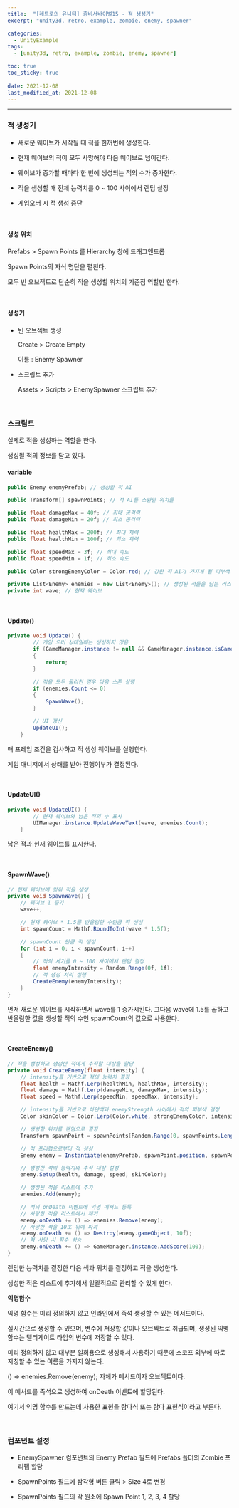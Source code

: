 ```yaml
---
title:  "[레트로의 유니티] 좀비서바이벌15 - 적 생성기"
excerpt: "unity3d, retro, example, zombie, enemy, spawner"

categories:
  - UnityExample
tags:
  - [unity3d, retro, example, zombie, enemy, spawner]

toc: true
toc_sticky: true
 
date: 2021-12-08 
last_modified_at: 2021-12-08
---  
```


***  

### 적 생성기

* 새로운 웨이브가 시작될 때 적을 한꺼번에 생성한다.

* 현재 웨이브의 적이 모두 사망해야 다음 웨이브로 넘어간다.  

* 웨이브가 증가할 때마다 한 번에 생성되는 적의 수가 증가한다.  

* 적을 생성할 때 전체 능력치를 0 ~ 100 사이에서 랜덤 설정

* 게임오버 시 적 생성 중단

<br>

#### 생성 위치  

Prefabs > Spawn Points 를 Hierarchy 창에 드래그앤드롭

Spawn Points의 자식 명단을 펼친다.  

모두 빈 오브젝트로 단순히 적을 생성할 위치의 기준점 역할만 한다.  

<br>

#### 생성기  

* 빈 오브젝트 생성 

  Create > Create Empty

  이름 : Enemy Spawner

* 스크립트 추가  

  Assets > Scripts > EnemySpawner 스크립트 추가

<br>

### 스크립트  

실제로 적을 생성하는 역할을 한다.  

생성될 적의 정보를 담고 있다.

#### variable

```cs
public Enemy enemyPrefab; // 생성할 적 AI

public Transform[] spawnPoints; // 적 AI를 소환할 위치들

public float damageMax = 40f; // 최대 공격력
public float damageMin = 20f; // 최소 공격력

public float healthMax = 200f; // 최대 체력
public float healthMin = 100f; // 최소 체력

public float speedMax = 3f; // 최대 속도
public float speedMin = 1f; // 최소 속도

public Color strongEnemyColor = Color.red; // 강한 적 AI가 가지게 될 피부색

private List<Enemy> enemies = new List<Enemy>(); // 생성된 적들을 담는 리스트
private int wave; // 현재 웨이브
```

<br>

#### Update() 

```cs
private void Update() {
        // 게임 오버 상태일때는 생성하지 않음
        if (GameManager.instance != null && GameManager.instance.isGameover)
        {
            return;
        }

        // 적을 모두 물리친 경우 다음 스폰 실행
        if (enemies.Count <= 0)
        {
            SpawnWave();
        }

        // UI 갱신
        UpdateUI();
    }
```

매 프레임 조건을 검사하고 적 생성 웨이브를 실행한다.  

게임 매니저에서 상태를 받아 진행여부가 결정된다.  

<br>

#### UpdateUI() 

```cs
private void UpdateUI() {
        // 현재 웨이브와 남은 적의 수 표시
        UIManager.instance.UpdateWaveText(wave, enemies.Count);
    }
```

남은 적과 현재 웨이브를 표시한다.  

<br>

#### SpawnWave()  

```cs
// 현재 웨이브에 맞춰 적을 생성
private void SpawnWave() {
    // 웨이브 1 증가
    wave++;

    // 현재 웨이브 * 1.5를 반올림한 수만큼 적 생성
    int spawnCount = Mathf.RoundToInt(wave * 1.5f);

    // spawnCount 만큼 적 생성
    for (int i = 0; i < spawnCount; i++)
    {
        // 적의 세기를 0 ~ 100 사이에서 랜덤 결정
        float enemyIntensity = Random.Range(0f, 1f);
        // 적 생성 처리 실행
        CreateEnemy(enemyIntensity);
    }
}
```  

먼저 새로운 웨이브를 시작하면서 wave를 1 증가시킨다. 그다음 wave에 1.5를 곱하고 반올림한 값을 생성할 적의 수인 spawnCount의 값으로 사용한다.  

<br>

#### CreateEnemy()

```cs
// 적을 생성하고 생성한 적에게 추적할 대상을 할당
private void CreateEnemy(float intensity) {
    // intensity를 기반으로 적의 능력치 결정
    float health = Mathf.Lerp(healthMin, healthMax, intensity);
    float damage = Mathf.Lerp(damageMin, damageMax, intensity);
    float speed = Mathf.Lerp(speedMin, speedMax, intensity);

    // intensity를 기반으로 하얀색과 enemyStrength 사이에서 적의 피부색 결정
    Color skinColor = Color.Lerp(Color.white, strongEnemyColor, intensity);

    // 생성할 위치를 랜덤으로 결정
    Transform spawnPoint = spawnPoints[Random.Range(0, spawnPoints.Length)];

    // 적 프리팹으로부터 적 생성
    Enemy enemy = Instantiate(enemyPrefab, spawnPoint.position, spawnPoint.rotation);

    // 생성한 적의 능력치와 추적 대상 설정
    enemy.Setup(health, damage, speed, skinColor);

    // 생성된 적을 리스트에 추가
    enemies.Add(enemy);

    // 적의 onDeath 이벤트에 익명 메서드 등록
    // 사망한 적을 리스트에서 제거
    enemy.onDeath += () => enemies.Remove(enemy);
    // 사망한 적을 10초 뒤에 파괴
    enemy.onDeath += () => Destroy(enemy.gameObject, 10f);
    // 적 사망 시 점수 상승
    enemy.onDeath += () => GameManager.instance.AddScore(100);
}
```

랜덤한 능력치를 결정한 다음 색과 위치를 결정하고 적을 생성한다. 

생성한 적은 리스트에 추가해서 일괄적으로 관리할 수 있게 한다.  

**익명함수**

익명 함수는 미리 정의하지 않고 인라인에서 즉석 생성할 수 있는 메서드이다.  

실시간으로 생성할 수 있으며, 변수에 저장할 값이나 오브젝트로 취급되며, 생성된 익명 함수는 델리게이트 타입의 변수에 저장할 수 있다.  

미리 정의하지 않고 대부분 일회용으로 생성해서 사용하기 때문에 스코프 외부에 따로 지칭할 수 있는 이름을 가지지 않는다.  

() => enemies.Remove(enemy); 자체가 메서드이자 오브젝트이다.  

이 메서드를 즉석으로 생성하여 onDeath 이벤트에 할당된다.  

여기서 익명 함수를 만드는데 사용한 표현을 람다식 또는 람다 표현식이라고 부른다.  

<br>

### 컴포넌트 설정  

* EnemySpawner 컴포넌트의 Enemy Prefab 필드에 Prefabs 폴더의 Zombie 프리팹 할당  

* SpawnPoints 필드에 삼각형 버튼 클릭 > Size 4로 변경

* SpawnPoints 필드의 각 원소에 Spawn Point 1, 2, 3, 4 할당

